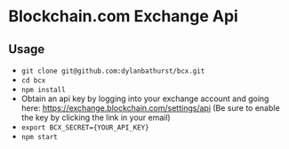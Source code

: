 
# Blockchain.com Exchange Api

## Usage
- `git clone git@github.com:dylanbathurst/bcx.git`
- `cd bcx`
- `npm install`
- Obtain an api key by logging into your exchange account and going here: https://exchange.blockchain.com/settings/api (Be sure to enable the key by clicking the link in your email)
- `export BCX_SECRET={YOUR_API_KEY}`
- `npm start`
